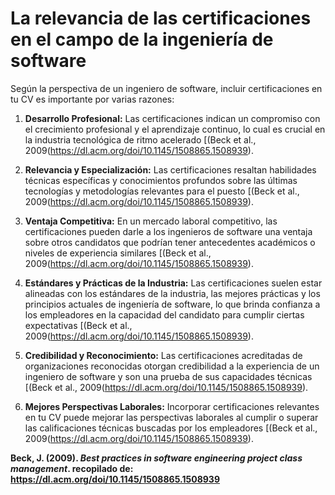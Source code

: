 # La relevancia de las certificaciones en el campo de la ingeniería de software

Según la perspectiva de un ingeniero de software, incluir certificaciones en tu CV es importante por varias razones:

1. **Desarrollo Profesional:** Las certificaciones indican un compromiso con el crecimiento profesional y el aprendizaje continuo, lo cual es crucial en la industria tecnológica de ritmo acelerado [(Beck et al., 2009(https://dl.acm.org/doi/10.1145/1508865.1508939).

1. **Relevancia y Especialización:** Las certificaciones resaltan habilidades técnicas específicas y conocimientos profundos sobre las últimas tecnologías y metodologías relevantes para el puesto [(Beck et al., 2009(https://dl.acm.org/doi/10.1145/1508865.1508939).

1. **Ventaja Competitiva:** En un mercado laboral competitivo, las certificaciones pueden darle a los ingenieros de software una ventaja sobre otros candidatos que podrían tener antecedentes académicos o niveles de experiencia similares [(Beck et al., 2009(https://dl.acm.org/doi/10.1145/1508865.1508939).

1. **Estándares y Prácticas de la Industria:** Las certificaciones suelen estar alineadas con los estándares de la industria, las mejores prácticas y los principios actuales de ingeniería de software, lo que brinda confianza a los empleadores en la capacidad del candidato para cumplir ciertas expectativas [(Beck et al., 2009(https://dl.acm.org/doi/10.1145/1508865.1508939).
   
1. **Credibilidad y Reconocimiento:** Las certificaciones acreditadas de organizaciones reconocidas otorgan credibilidad a la experiencia de un ingeniero de software y son una prueba de sus capacidades técnicas [(Beck et al., 2009(https://dl.acm.org/doi/10.1145/1508865.1508939).
   
1. **Mejores Perspectivas Laborales:** Incorporar certificaciones relevantes en tu CV puede mejorar las perspectivas laborales al cumplir o superar las calificaciones técnicas buscadas por los empleadores [(Beck et al., 2009(https://dl.acm.org/doi/10.1145/1508865.1508939).

**Beck, J. (2009). *Best practices in software engineering project class management*. recopilado de: https://dl.acm.org/doi/10.1145/1508865.1508939**
